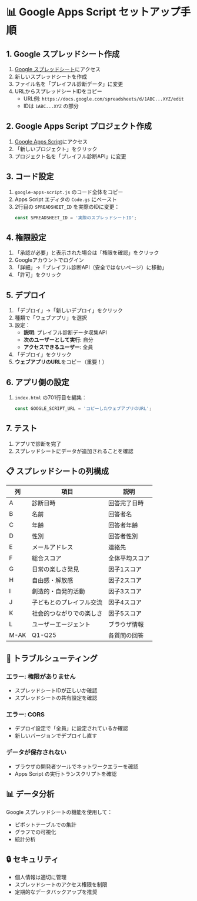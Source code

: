 # 📊 Google Apps Script セットアップ手順

## 1. Google スプレッドシート作成

1. [Google スプレッドシート](https://sheets.google.com)にアクセス
2. 新しいスプレッドシートを作成
3. ファイル名を「プレイフル診断データ」に変更
4. URLからスプレッドシートIDをコピー
   - URL例: `https://docs.google.com/spreadsheets/d/1ABC...XYZ/edit`
   - IDは `1ABC...XYZ` の部分

## 2. Google Apps Script プロジェクト作成

1. [Google Apps Script](https://script.google.com)にアクセス
2. 「新しいプロジェクト」をクリック
3. プロジェクト名を「プレイフル診断API」に変更

## 3. コード設定

1. `google-apps-script.js` のコード全体をコピー
2. Apps Script エディタの `Code.gs` にペースト
3. 2行目の `SPREADSHEET_ID` を実際のIDに変更：
   ```javascript
   const SPREADSHEET_ID = '実際のスプレッドシートID';
   ```

## 4. 権限設定

1. 「承認が必要」と表示された場合は「権限を確認」をクリック
2. Googleアカウントでログイン
3. 「詳細」→「プレイフル診断API（安全ではないページ）に移動」
4. 「許可」をクリック

## 5. デプロイ

1. 「デプロイ」→「新しいデプロイ」をクリック
2. 種類で「ウェブアプリ」を選択
3. 設定：
   - **説明**: プレイフル診断データ収集API
   - **次のユーザーとして実行**: 自分
   - **アクセスできるユーザー**: 全員
4. 「デプロイ」をクリック
5. **ウェブアプリのURL**をコピー（重要！）

## 6. アプリ側の設定

1. `index.html` の701行目を編集：
   ```javascript
   const GOOGLE_SCRIPT_URL = 'コピーしたウェブアプリのURL';
   ```

## 7. テスト

1. アプリで診断を完了
2. スプレッドシートにデータが追加されることを確認

## 📋 スプレッドシートの列構成

| 列 | 項目 | 説明 |
|---|---|---|
| A | 診断日時 | 回答完了日時 |
| B | 名前 | 回答者名 |
| C | 年齢 | 回答者年齢 |
| D | 性別 | 回答者性別 |
| E | メールアドレス | 連絡先 |
| F | 総合スコア | 全体平均スコア |
| G | 日常の楽しさ発見 | 因子1スコア |
| H | 自由感・解放感 | 因子2スコア |
| I | 創造的・自発的活動 | 因子3スコア |
| J | 子どもとのプレイフル交流 | 因子4スコア |
| K | 社会的つながりでの楽しさ | 因子5スコア |
| L | ユーザーエージェント | ブラウザ情報 |
| M-AK | Q1-Q25 | 各質問の回答 |

## 🔧 トラブルシューティング

### エラー: 権限がありません
- スプレッドシートIDが正しいか確認
- スプレッドシートの共有設定を確認

### エラー: CORS
- デプロイ設定で「全員」に設定されているか確認
- 新しいバージョンでデプロイし直す

### データが保存されない
- ブラウザの開発者ツールでネットワークエラーを確認
- Apps Script の実行トランスクリプトを確認

## 📊 データ分析

Google スプレッドシートの機能を使用して：
- ピボットテーブルでの集計
- グラフでの可視化
- 統計分析

## 🔒 セキュリティ

- 個人情報は適切に管理
- スプレッドシートのアクセス権限を制限
- 定期的なデータバックアップを推奨